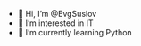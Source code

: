 - 👋 Hi, I’m @EvgSuslov
- 👀 I’m interested in IT
- 🌱 I’m currently learning Python

<!---
EvgSuslov/EvgSuslov is a ✨ special ✨ repository because its `README.md` (this file) appears on your GitHub profile.
You can click the Preview link to take a look at your changes.
--->

